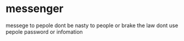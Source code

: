 # messenger
messege to pepole
dont be nasty to people or brake the law 
dont use pepole password or infomation

